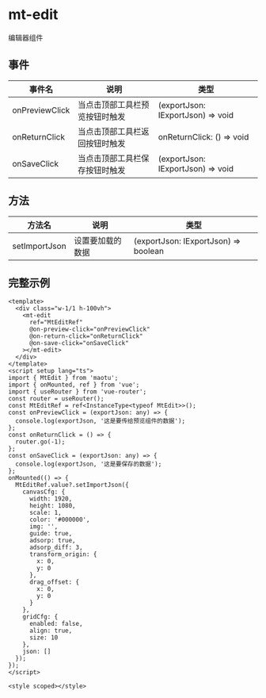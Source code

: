 # mt-edit

编辑器组件



## 事件

| 事件名         | 说明                           | 类型                              |
| -------------- | ------------------------------ | --------------------------------- |
| onPreviewClick | 当点击顶部工具栏预览按钮时触发 | (exportJson: IExportJson) => void |
| onReturnClick  | 当点击顶部工具栏返回按钮时触发 | onReturnClick: () => void         |
| onSaveClick    | 当点击顶部工具栏保存按钮时触发 | (exportJson: IExportJson) => void |


## 方法

| 方法名        | 说明             | 类型                                 |
| ------------- | ---------------- | ------------------------------------ |
| setImportJson | 设置要加载的数据 | (exportJson: IExportJson) => boolean |

## 完整示例

```vue
<template>
  <div class="w-1/1 h-100vh">
    <mt-edit
      ref="MtEditRef"
      @on-preview-click="onPreviewClick"
      @on-return-click="onReturnClick"
      @on-save-click="onSaveClick"
    ></mt-edit>
  </div>
</template>
<script setup lang="ts">
import { MtEdit } from 'maotu';
import { onMounted, ref } from 'vue';
import { useRouter } from 'vue-router';
const router = useRouter();
const MtEditRef = ref<InstanceType<typeof MtEdit>>();
const onPreviewClick = (exportJson: any) => {
  console.log(exportJson, '这是要传给预览组件的数据');
};
const onReturnClick = () => {
  router.go(-1);
};
const onSaveClick = (exportJson: any) => {
  console.log(exportJson, '这是要保存的数据');
};
onMounted(() => {
  MtEditRef.value?.setImportJson({
    canvasCfg: {
      width: 1920,
      height: 1080,
      scale: 1,
      color: '#000000',
      img: '',
      guide: true,
      adsorp: true,
      adsorp_diff: 3,
      transform_origin: {
        x: 0,
        y: 0
      },
      drag_offset: {
        x: 0,
        y: 0
      }
    },
    gridCfg: {
      enabled: false,
      align: true,
      size: 10
    },
    json: []
  });
});
</script>

<style scoped></style>

```

